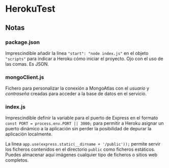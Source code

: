 # HerokuTest

## Notas

### package.json
Imprescindible añadir la linea `"start": "node index.js"` en el objeto `"scripts"` para indicar a Heroku cómo iniciar el proyecto. Ojo con el uso de las comas. Es JSON.

### mongoClient.js
Fichero para personalizar la conexión a MongoAtlas con el *usuario* y *contraseña* creadas para acceder a la base de datos en el servicio.

### index.js
Imprescindible definir la variable para el puerto de Express en el formato `const PORT = process.env.PORT || 3000;` para permitir a Heroku asignar un puerto dinámico a la aplicación sin perder la posibilidad de depurar la aplicación localmente.

La linea `app.use(express.static(__dirname + '/public'));` permite servir los ficheros contenidos en el directorio `public` como ficheros estáticos. Puedes almacenar aquí imágenes cualquier tipo de ficheros o sitios web completos.
